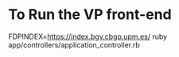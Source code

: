 # To Run the VP front-end

FDPINDEX=https://index.bgv.cbgp.upm.es/ ruby app/controllers/application_controller.rb